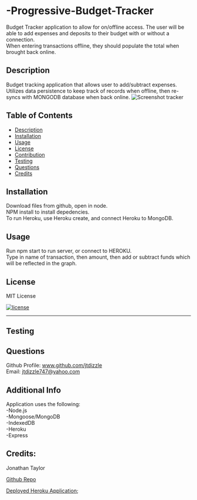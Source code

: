 # -Progressive-Budget-Tracker  
Budget Tracker application to allow for on/offline access.
The user will be able to add expenses and deposits to their budget with or without a connection.  
When entering transactions offline, they should populate the total when brought back online.


## Description

  Budget tracking application that allows user to add/subtract expenses.  
  Utilizes data persistence to keep track of records when offline, then re-syncs with MONGODB database when back online.
  ![Screenshot tracker](https://user-images.githubusercontent.com/87590712/150445580-c7cb2307-5f38-43cd-be71-afc2a74dbb46.png)
  
  
  ## Table of Contents 
  
  
  - [Description](#description)
  - [Installation](#installation)
  - [Usage](#usage)
  - [License](#license)
  - [Contribution](#contribution)
  - [Testing](#testing)
  - [Questions](#questions)
  - [Credits](#credits)
  
  
  ## Installation
  Download files from github, open in node.  
  NPM install to install depedencies.   
  To run Heroku, use Heroku create, and connect Heroku to MongoDB.
  
  ## Usage
  Run npm start to run server, or connect to HEROKU.  
  Type in name of transaction, then  amount, then add or subtract funds  which will be reflected in the graph.




  ## License
  MIT License

  [![license](https://img.shields.io/badge/license-MITLicense-blue)](https://shields.io)


  ---
  
  
  ## Testing
  

  ## Questions  
  Github Profile: www.github.com/jtdizzle  
  Email: jtdizzle747@yahoo.com  

 
  ## Additional Info  
  Application uses the following:  
  -Node.js    
  -Mongoose/MongoDB    
  -IndexedDB    
  -Heroku    
  -Express    
  
  

  ## Credits:

  Jonathan Taylor

  [Github Repo](https://github.com/jtdizzle/Progressive-Budget-Tracker "Github Repo")
  
  

  [Deployed Heroku Application](https://on-off-line-tracker.herokuapp.com/ "Heroku app");

